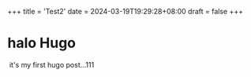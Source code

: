 +++
title = 'Test2'
date = 2024-03-19T19:29:28+08:00
draft = false
+++

# halo Hugo
​
it's my first hugo post...111

